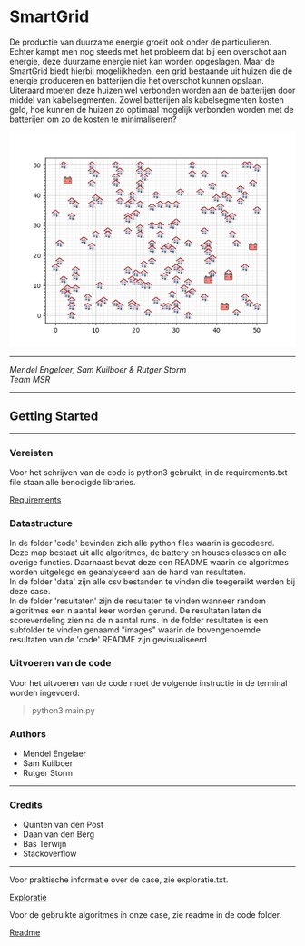 # SmartGrid
De productie van duurzame energie groeit ook onder de particulieren.
Echter kampt men nog steeds met het probleem dat bij een overschot aan energie,
deze duurzame energie niet kan worden opgeslagen. Maar de SmartGrid biedt
hierbij mogelijkheden, een grid bestaande uit huizen die de energie produceren
en batterijen die het overschot kunnen opslaan. Uiteraard moeten deze huizen
wel verbonden worden aan de batterijen door middel van kabelsegmenten.
Zowel batterijen als kabelsegmenten kosten geld, hoe kunnen de huizen zo
optimaal mogelijk verbonden worden met de batterijen om zo de kosten te
minimaliseren?

![Smartgrid wijk1](/resultaten/Wijk1.png "Smartgrid")



---
*Mendel Engelaer,
Sam Kuilboer &
Rutger Storm  
Team MSR*

---
## Getting Started
---
### Vereisten
Voor het schrijven van de code is python3 gebruikt, in de requirements.txt
file staan alle benodigde libraries.

[Requirements](/requirements.txt "Hyperlink")

### Datastructure
In de folder 'code' bevinden zich alle python files waarin is gecodeerd.
Deze map bestaat uit alle algoritmes, de battery en houses classes en
alle overige functies. Daarnaast bevat deze een README waarin de algoritmes
worden uitgelegd en geanalyseerd aan de hand van resultaten.  
In de folder 'data' zijn alle csv bestanden te vinden die toegereikt werden
bij deze case.  
In de folder 'resultaten' zijn de resultaten te vinden wanneer random algoritmes
een n aantal keer worden gerund. De resultaten laten de scoreverdeling zien
na de n aantal runs. In de folder resultaten is een subfolder te vinden genaamd
"images" waarin de bovengenoemde resultaten van de 'code' README
zijn gevisualiseerd.

### Uitvoeren van de code
Voor het uitvoeren van de code moet de volgende instructie in de terminal worden
ingevoerd:

> python3 main.py

### Authors
* Mendel Engelaer
* Sam Kuilboer
* Rutger Storm
---
### Credits
* Quinten van den Post
* Daan van den Berg
* Bas Terwijn
* Stackoverflow
---

Voor praktische informatie over de case, zie exploratie.txt.  

[Exploratie](/exploratie.txt "Hyperlink")  

Voor de gebruikte algoritmes in onze case, zie readme in de code folder.  

[Readme](/code/README.md "Hyperlink")  
